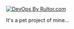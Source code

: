 [![DevOps By Rultor.com](http://www.rultor.com/b/yegor256/mody)](http://www.rultor.com/p/yegor256/mody)

It's a pet project of mine...
